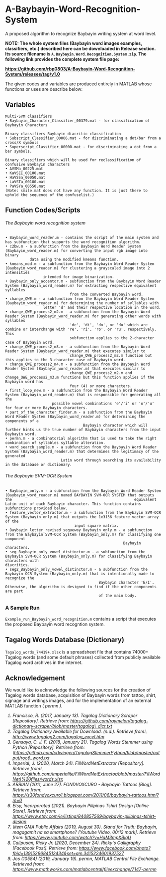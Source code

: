 # A-Baybayin-Word-Recognition-System
A proposed algorithm to recognize Baybayin writing system at word level.

<b> NOTE: The whole system files (Baybayin word images examples, classifiers, etc.) described here can be downloaded in Release section. Its source filename is `A.Baybayin.Word.Recognition.System.zip`. The following link provides the complete system file page:
  
https://github.com/rbp0803/A-Baybayin-Word-Recognition-System/releases/tag/v1.0
</b>

The given codes and variables are produced entirely in MATLAB whose functions or uses are describe below:

## Variables

```
Multi-SVM classifiers
• Baybayin_Character_Classifier_00379.mat - for classification of Baybayin Characters
```
```
Binary classifiers Baybayin diacritic classification
• Subscript_Classifier_00006.mat - for discriminating a dot/bar from a cross/X symbols
• Superscript_Classifier_00000.mat - for discriminating a dot from a bar symbols.
```

```
Binary classifiers which will be used for reclassification of confusive Baybayin characters
• AVSMa_00225.mat
• KaVSEI_00100.mat
• HaVSSa_00050.mat
• LaVSTa_00100.mat
• PaVSYa_00550.mat
(Note: smile.mat does not have any function. It is just there to uphold the sequence of the confuselist.) 
```

## Function Codes/Scripts
###### The Baybayin word recognition system
```
• Baybayin_word_reader.m - contains the script of the main system and has subfunction that supports the word recognition algorithm.
• c2bw.m - a subfunction from the Baybayin Word Reader System (Baybayin_word_reader.m) for converting the input rgb image into binary
           data using the modified kmeans function.
• kmeans_mod.m - a subfunction from the Baybayin Word Reader System (Baybayin_word_reader.m) for clustering a grayscaled image into 2 intensities 
                 intended for image binarization.
• Baybayin_only_accentor.m - subfunction from the Baybayin Word Reader System (Baybayin_word_reader.m) for extracting respective equivalent syllables
                             from the converted Baybayin word.
• change_QWE.m - a subfunction from the Baybayin Word Reader System (Baybayin_word_reader.m) for determining the number of syllables with                          
                 letter 'd' and their respective location in the word.
• change_QWE_process2_m2.m - a subfunction from the Baybayin Word Reader System (Baybayin_word_reader.m) for generating other words with syllables
                             'de', 'di', 'do', or 'du' which are combine or interchange with 're', 'ri', 'ro', or 'ru', respectively. This 
                             subfunction applies to the 2-character case of Baybayin word.
• change_QWE_process2_m3.m - a subfunction from the Baybayin Word Reader System (Baybayin_word_reader.m) that executes similar to
                             change_QWE_process2_m2.m function but this applies to the 3-character case of Baybayin word.
• change_QWE_process2_m4.m - a subfunction from the Baybayin Word Reader System (Baybayin_word_reader.m) that executes similar to
                             change_QWE_process2_m2.m and change_QWE_process2_m3.m functions but this function applies if the Baybayin word has       
                             four (4) or more characters.
• first_loop_new.m - a subfunction from the Baybayin Word Reader System (Baybayin_word_reader.m) that is responsible for generating all the
                     possible vowel combinations 'e'/'i' or 'o'/'u' for four or more Baybayin characters.
• part_of_the_character_finder.m - a subfunction from the Baybayin Word Reader System (Baybayin_word_reader.m) for determining the components of a 
                                   Baybayin character which will further hints us the true number of Baybayin characters from the input Baybayin word.
• permn.m - a combinatorial algorithm that is used to take the right combination of syllables syllable alteration.
• word_search_sample.m - a subfunction from the Baybayin Word Reader System (Baybayin_word_reader.m) that determines the legitimacy of the generated
                         Latin word through searching its availability in the database or dictionary.          
```
###### The Baybayin SVM-OCR System    
```
• Baybayin_only.m - a subfunction from the Baybayin Word Reader System (Baybayin_word_reader.m) named BAYBAYIN SVM-OCR SYSTEM that outputs the                                                       equivalent Latin unit of each Baybayin character. This function contains subfunctions provided below.
• feature_vector_extractor.m - a subfunction from the Baybayin SVM-OCR System (Baybayin_only.m) that outputs the 1x3136 feature vector array of the 
                               input square matrix. 
• Baybayin_letter_revised_segueway_Baybayin_only.m - a subfunction from the Baybayin SVM-OCR System (Baybayin_only.m) for classifying one component   
                                                     Baybayin characters.
• seg_Baybayin_only_vowel_distinctor.m - a subfunction from the Baybayin SVM-OCR System (Baybayin_only.m) for classifying Baybayin characters with                                                                         diacritics.                   
• seg2_Baybayin_only_vowel_distinctor.m - a subfunction from the Baybayin OCR System (Baybayin_only.m) that is intentionally made to recognize the 
                                          Baybayin character 'E/I'. Otherwise, the algorithm is designed to find if the other components are part 
                                          of the main body.
```
### A Sample Run

`Example_run_Baybayin_word_recognition.m` contains a script that executes the proposed Baybayin word recogntion system.

## Tagalog Words Database (Dictionary)

`Tagalog_words_74419+.xlsx` is a spreadsheet file that contains 74000+ Tagalog words (and some default phrases) collected from publicly available
                            Tagalog word archives in the internet.

## Acknowledgement

We would like to acknowledge the following sources for the creation of Tagalog words database, acquisition of Baybayin words from tattoo, shirt, signage and writings images, and for the implementation of an external MATLAB function (<i> permn <i>).
  1. Francisco, R. (2017, January 13). Tagalog Dictionary Scraper [Repository]. Retrieve from: https://github.com/raymelon/tagalog-dictionary-scraper/blob/master/tagalog\_dict.txt
  2. Tagalog Dictionary Available for Download. (n.d.). Retrieve from:\\ http://www.tagalog2.com/tagalog_excel.htm
  3. Gensaya, C. J. F. (2018, January 21). Tagalog Words Stemmer using Python [Repository]. Retrieve from: \\https://github.com/crlwingen/TagalogStemmerPython/blob/master/output/root\_word.txt
  4. Imperial, J. (2020, March 24). FilWordNetExtractor [Repository]. Retrieve from:\\ https://github.com/imperialite/FilWordNetExtractor/blob/master/FilWordNet\%20files/words.xlsx
  5. ARRIAN (2011, June 27). FONDVOXCURO - Baybayin Tattoos [Blog]. Retrieve from: https://s30fondvoxcuro1.blogspot.com/2011/06/baybayin-tattoos.html?m=0
  6. Etsy, Incorporated (2021). Baybayin Pilipinas Tshirt Design [Online Store]. Retrieve from: https://www.etsy.com/ie/listing/840857569/baybayin-pilipinas-tshirt-design
  7. \item GMA Public Affairs (2019, August 30). Stand for Truth: Baybayin, magagamit na sa smartphone? [Youtube Video, 00:12 mark]. Retrieve from: https://www.youtube.com/watch?v=HaM3mpXBlgU
  8. Calipusan, Ricky Jr. (2020, December 24). Ricky's Calligraphy [Facebook Post]. Retrieve from: https://www.facebook.com/photo?fbid=1391529684512434&set=gm.3415224601937527
  9. Jos (10584) (2019, January 19). permn, MATLAB Central File Exchange. Retrieved from: https://www.mathworks.com/matlabcentral/fileexchange/7147-permn
